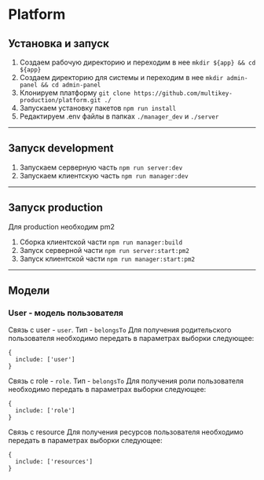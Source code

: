 # Platform

## Установка и запуск

1. Создаем рабочую директорию и переходим в нее `mkdir ${app} && cd ${app}`
2. Создаем директорию для системы и переходим в нее `mkdir admin-panel && cd admin-panel`
3. Клонируем платформу `git clone https://github.com/multikey-production/platform.git ./`
4. Запускаем установку пакетов `npm run install`
5. Редактируем .env файлы в папках `./manager_dev` и `./server`

---

## Запуск development

1. Запускаем серверную часть `npm run server:dev`
2. Запускаем клиентскую часть `npm run manager:dev`

---

## Запуcк production

Для production необходим pm2

1. Сборка клиентской части `npm run manager:build`
2. Запуск серверной части `npm run server:start:pm2`
3. Запуск клиентской части `npm run manager:start:pm2`

---

## Модели

### User - модель пользователя

Связь с user - `user`. Тип - `belongsTo`
Для получения родительского пользователя необходимо передать в параметрах выборки следующее:

```
{
  include: ['user']
}
```

Связь с role - `role`. Тип - `belongsTo`
Для получения роли пользователя необходимо передать в параметрах выборки следующее:

```
{
  include: ['role']
}
```

Связь с resource
Для получения ресурсов пользователя необходимо передать в параметрах выборки следующее:

```
{
  include: ['resources']
}
```
